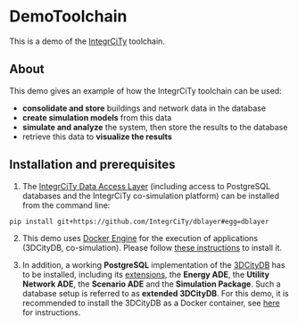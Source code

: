 # DemoToolchain

This is a demo of the [IntegrCiTy](https://www.energy.kth.se/heat-and-power-technology/current-projects/integrcity-1.924848) toolchain.

## About

This demo gives an example of how the IntegrCiTy toolchain can be used:
* **consolidate and store** buildings and network data in the database
* **create simulation models** from this data
* **simulate and analyze** the system, then store the results to the database
* retrieve this data to **visualize the results**


## Installation and prerequisites

1. The [IntegrCiTy Data Access Layer](https://github.com/IntegrCiTy/dblayer) (including access to PostgreSQL databases and the IntegrCiTy co-simulation platform) can be installed from the command line:
```
pip install git+https://github.com/IntegrCiTy/dblayer#egg=dblayer
```

2. This demo uses [Docker Engine](https://docs.docker.com/engine/) for the execution of applications (3DCityDB, co-simulation).
Please follow [these instructions](https://docs.docker.com/get-docker/) to install it.

3. In addition, a working **PostgreSQL** implementation of the [3DCityDB](https://www.3dcitydb.org) has to be installed, including its [extensions](https://github.com/gioagu/3dcitydb_ade), the **Energy ADE**, the **Utility Network ADE**, the **Scenario ADE** and the **Simulation Package**.
Such a database setup is referred to as **extended 3DCityDB**.
For this demo, it is recommended to install the 3DCityDB as a Docker container, see [here](https://github.com/IntegrCiTy/dblayer/tree/master/scripts) for instructions.

